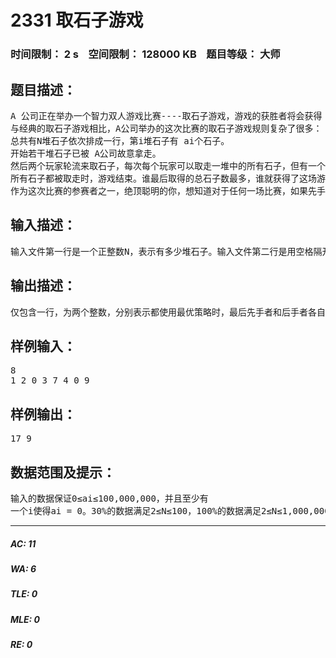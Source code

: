 # 2331 取石子游戏   
### 时间限制： 2 s&nbsp;&nbsp;&nbsp;&nbsp;空间限制： 128000 KB&nbsp;&nbsp;&nbsp;&nbsp;题目等级： 大师  
## 题目描述：  

<pre>
A 公司正在举办一个智力双人游戏比赛----取石子游戏，游戏的获胜者将会获得 A 公司提供的丰厚奖金，因此吸引了来自全国各地的许多聪明的选手前来参加比赛。   
与经典的取石子游戏相比，A公司举办的这次比赛的取石子游戏规则复杂了很多：   
总共有N堆石子依次排成一行，第i堆石子有 ai个石子。   
开始若干堆石子已被 A公司故意拿走。   
然后两个玩家轮流来取石子，每次每个玩家可以取走一堆中的所有石子，但有一个限制条件：一个玩家若要取走一堆石子，则与这堆石子相邻的某堆石子已被取走(之前被某个玩家取走或开始被A公司故意拿走)。注意：第 1堆石子只与第 2堆石子相邻，第N堆石子只与第N-1堆石子相邻，其余的第 i堆石子与第i-1堆和第 i+1 堆石子相邻。   
所有石子都被取走时，游戏结束。谁最后取得的总石子数最多，谁就获得了这场游戏的胜利。   
作为这次比赛的参赛者之一，绝顶聪明的你，想知道对于任何一场比赛，如果先手者和后手者都使用最优的策略，最后先手者和后手者分别能够取得的总石子数分别是多少。
</pre>
  
  
## 输入描述：  

<pre>
输入文件第一行是一个正整数N，表示有多少堆石子。输入文件第二行是用空格隔开的N个非负整数a1, a2, …, aN，其中ai表示第i堆石子有多少个石子，ai = 0表示第i堆石子开始被A公司故意拿走。
</pre>
  
  
## 输出描述：  

<pre>
仅包含一行，为两个整数，分别表示都使用最优策略时，最后先手者和后手者各自能够取得的总石子数，并且两个整数间用一个空格隔开。
</pre>
  
  
## 样例输入：  

<pre>
8   
1 2 0 3 7 4 0 9
</pre>
  
  
## 样例输出：  

<pre>
17 9 
</pre>
  
  
## 数据范围及提示：  

<pre>
输入的数据保证0≤ai≤100,000,000，并且至少有  
一个i使得ai = 0。30%的数据满足2≤N≤100，100%的数据满足2≤N≤1,000,000。
</pre>
  
  
***  

##### AC: 11  
##### WA: 6  
##### TLE: 0  
##### MLE: 0  
##### RE: 0  
